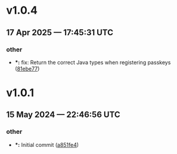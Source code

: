 # v1.0.4
## 17 Apr 2025 — 17:45:31 UTC

### other

+ __\*:__ fix: Return the correct Java types when registering passkeys
 ([81ebe77](https://github.com/coldbox-modules/cbsecurity-passkeys/commit/81ebe77c98a8a4e5c7142fb76d53b0b9f21b3805))


# v1.0.1
## 15 May 2024 — 22:46:56 UTC

### other

+ __\*:__ Initial commit
 ([a851fe4](https://github.com/coldbox-modules/cbsecurity-passkeys/commit/a851fe494bf714035fafa1d16f481ebd8c906279))


